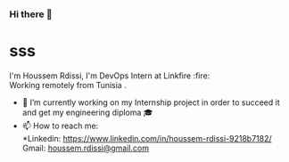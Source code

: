### Hi there 👋
<h1>sss </h1>
I'm Houssem Rdissi, I'm DevOps Intern at Linkfire :fire: <br>
Working remotely from Tunisia .

- 🔭 I’m currently working on my Internship project in order to succeed it and get my engineering diploma :mortar_board:
- 📫 How to reach me: <br>*Linkedin: https://www.linkedin.com/in/houssem-rdissi-9218b7182/ <br>Gmail: houssem.rdissi@gmail.com

